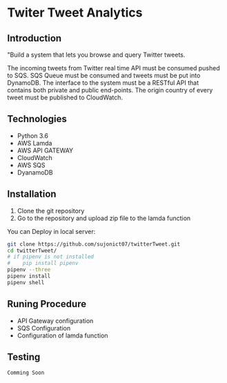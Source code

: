 # Twiter Tweet Analytics

## Introduction
"Build a system that lets you browse and query Twitter tweets.

The incoming tweets from Twitter real time API must be consumed pushed to SQS. SQS Queue must be consumed and tweets must be put into DynamoDB.
The interface to the system must be a RESTful API that contains both private and public end-points.
The origin country of every tweet must be published to CloudWatch.

## Technologies 
- Python 3.6
- AWS Lamda  
- AWS API GATEWAY
- CloudWatch
- AWS SQS
- DyanamoDB


## Installation
1. Clone the git repository
2. Go to the repository and upload zip file to the lamda function


You can Deploy in local server:
```bash
git clone https://github.com/sujonict07/twitterTweet.git
cd twitterTweet/
# if pipenv is not installed
#    pip install pipenv
pipenv --three
pipenv install
pipenv shell
```

## Runing Procedure
- API Gateway configuration
- SQS Configuration
- Configuration of lamda function


## Testing
```Comming Soon```

